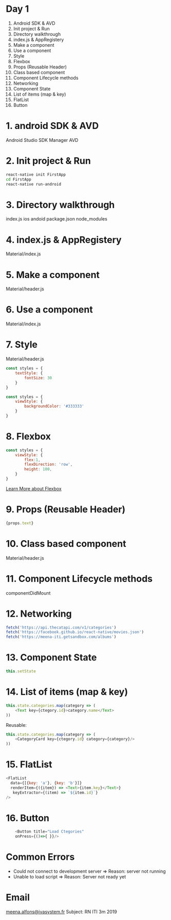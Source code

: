 # Day 1

1. Android SDK & AVD
2. Init project & Run
3. Directory walkthrough
4. index.js & AppRegistery
5. Make a component
6. Use a component
7. Style
8. Flexbox
9. Props (Reusable Header)
10. Class based component
11. Component Lifecycle methods
12. Networking
13. Component State
14. List of items (map & key)
15. FlatList
16. Button


# 1. android SDK & AVD

Android Studio
SDK Manager
AVD

# 2. Init project & Run

```sh
react-native init FirstApp
cd FirstApp
react-native run-android
```

# 3. Directory walkthrough

index.js
ios
andoid
package.json
node_modules

# 4. index.js & AppRegistery

Material/index.js

# 5. Make a component

Material/header.js

# 6. Use a component

Material/index.js

# 7. Style

Material/header.js

```js
const styles = {
    textStyle: {
        fontSize: 30
    }
}
```
```js
const styles = {
    viewStyle: {
        backgroundColor: '#333333'
    }
}
```

# 8. Flexbox

```js
const styles = {
    viewStyle: {
        flex:1,
        flexDirection: 'row',
        height: 100,
    }
}
```

[Learn More about Flexbox](https://facebook.github.io/react-native/docs/flexbox)


# 9. Props (Reusable Header)

```js
{props.text}
```

# 10. Class based component

Material/header.js

# 11. Component Lifecycle methods

componentDidMount

# 12. Networking

```js
fetch('https://api.thecatapi.com/v1/categories')
fetch('https://facebook.github.io/react-native/movies.json')
fetch('https://meena-iti.getsandbox.com/albums')
```

# 13. Component State

```js
this.setState
```

# 14. List of items (map & key)

```js
this.state.categories.map(category => (
    <Text key={ctegory.id}>category.name</Text>
))
```
Reusable:
```js
this.state.categories.map(category => (
    <CategoryCard key={ctegory.id} category={category}/>
))
```
# 15. FlatList

```js
<FlatList
  data={[{key: 'a'}, {key: 'b'}]}
  renderItem={({item}) => <Text>{item.key}</Text>}
   keyExtractor={(item) => `${item.id}`}
/>
```

# 16. Button

```js
    <Button title="Load Ctegories"
    onPress={()=>{ }}/>
```

# Common Errors

- Could not connect to development server => Reason: server not running
- Unable to load script => Reason: Server not ready yet

# Email

meena.alfons@ivasystem.fr
Subject: RN ITI 3m 2019
